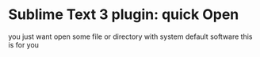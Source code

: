 # Sublime Text 3 plugin: quick Open

you just want open some file or directory with system default software
this is for you
